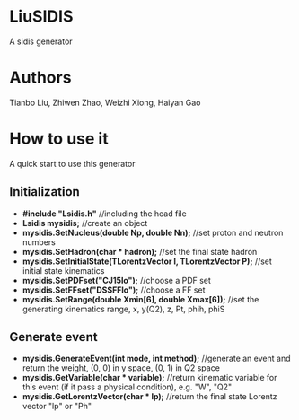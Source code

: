 # LiuSIDIS
A sidis generator

# Authors
Tianbo Liu, Zhiwen Zhao, Weizhi Xiong, Haiyan Gao

# How to use it
A quick start to use this generator
## Initialization
* __#include "Lsidis.h"__ //including the head file
* __Lsidis mysidis;__     //create an object
* __mysidis.SetNucleus(double Np, double Nn);__  //set proton and neutron numbers 
* __mysidis.SetHadron(char * hadron);__    //set the final state hadron
* __mysidis.SetInitialState(TLorentzVector l, TLorentzVector P);__ //set initial state kinematics
* __mysidis.SetPDFset("CJ15lo");__ //choose a PDF set
* __mysidis.SetFFset("DSSFFlo");__ //choose a FF set
* __mysidis.SetRange(double Xmin[6], double Xmax[6]);__ //set the generating kinematics range, x, y(Q2), z, Pt, phih, phiS

## Generate event
* __mysidis.GenerateEvent(int mode, int method);__ //generate an event and return the weight, (0, 0) in y space, (0, 1) in Q2 space
* __mysidis.GetVariable(char * variable);__ //return kinematic variable for this event (if it pass a physical condition), e.g. "W", "Q2"
* __mysidis.GetLorentzVector(char * lp);__ //return the final state Lorentz vector "lp" or "Ph"
